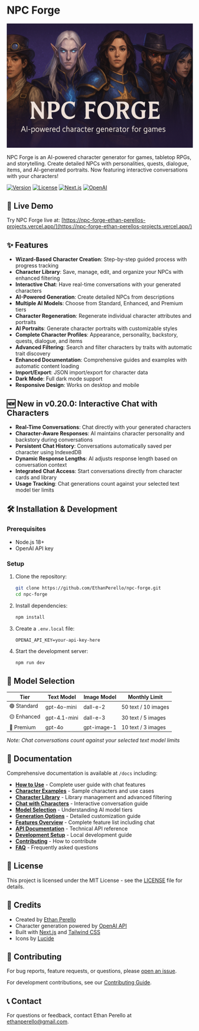 # NPC Forge

![Site Header](public/images/site-header.png)

NPC Forge is an AI-powered character generator for games, tabletop RPGs, and storytelling. Create detailed NPCs with personalities, quests, dialogue, items, and AI-generated portraits. Now featuring interactive conversations with your characters!

[![Version](https://img.shields.io/badge/version-0.20.0-blue.svg)](https://github.com/EthanPerello/npc-forge/releases)
[![License](https://img.shields.io/badge/license-MIT-green.svg)](LICENSE)
[![Next.js](https://img.shields.io/badge/built%20with-Next.js%2014-black)](https://nextjs.org/)
[![OpenAI](https://img.shields.io/badge/powered%20by-OpenAI-lightgrey)](https://openai.com/)

## 🚀 Live Demo

Try NPC Forge live at: [https://npc-forge-ethan-perellos-projects.vercel.app/](https://npc-forge-ethan-perellos-projects.vercel.app/)

## ✨ Features

- **Wizard-Based Character Creation**: Step-by-step guided process with progress tracking
- **Character Library**: Save, manage, edit, and organize your NPCs with enhanced filtering
- **Interactive Chat**: Have real-time conversations with your generated characters
- **AI-Powered Generation**: Create detailed NPCs from descriptions
- **Multiple AI Models**: Choose from Standard, Enhanced, and Premium tiers
- **Character Regeneration**: Regenerate individual character attributes and portraits
- **AI Portraits**: Generate character portraits with customizable styles
- **Complete Character Profiles**: Appearance, personality, backstory, quests, dialogue, and items
- **Advanced Filtering**: Search and filter characters by traits with automatic trait discovery
- **Enhanced Documentation**: Comprehensive guides and examples with automatic content loading
- **Import/Export**: JSON import/export for character data
- **Dark Mode**: Full dark mode support
- **Responsive Design**: Works on desktop and mobile

## 🆕 New in v0.20.0: Interactive Chat with Characters

- **Real-Time Conversations**: Chat directly with your generated characters
- **Character-Aware Responses**: AI maintains character personality and backstory during conversations
- **Persistent Chat History**: Conversations automatically saved per character using IndexedDB
- **Dynamic Response Lengths**: AI adjusts response length based on conversation context
- **Integrated Chat Access**: Start conversations directly from character cards and library
- **Usage Tracking**: Chat generations count against your selected text model tier limits

## 🛠️ Installation & Development

### Prerequisites

- Node.js 18+
- OpenAI API key

### Setup

1. Clone the repository:
   ```bash
   git clone https://github.com/EthanPerello/npc-forge.git
   cd npc-forge
   ```

2. Install dependencies:
   ```bash
   npm install
   ```

3. Create a `.env.local` file:
   ```
   OPENAI_API_KEY=your-api-key-here
   ```

4. Start the development server:
   ```bash
   npm run dev
   ```

## 🔧 Model Selection

| Tier | Text Model | Image Model | Monthly Limit |
|------|------------|-------------|---------------|
| 🟢 Standard | gpt-4o-mini | dall-e-2 | 50 text / 10 images |
| 🟡 Enhanced | gpt-4.1-mini | dall-e-3 | 30 text / 5 images |
| 🔴 Premium | gpt-4o | gpt-image-1 | 10 text / 3 images |

*Note: Chat conversations count against your selected text model limits*

## 📖 Documentation

Comprehensive documentation is available at `/docs` including:

- **[How to Use](/docs/how-to-use)** - Complete user guide with chat features
- **[Character Examples](/docs/character-examples)** - Sample characters and use cases  
- **[Character Library](/docs/library)** - Library management and advanced filtering
- **[Chat with Characters](/docs/chat)** - Interactive conversation guide
- **[Model Selection](/docs/models)** - Understanding AI model tiers
- **[Generation Options](/docs/generation-options)** - Detailed customization guide
- **[Features Overview](/docs/features)** - Complete feature list including chat
- **[API Documentation](/docs/api)** - Technical API reference
- **[Development Setup](/docs/dev-setup)** - Local development guide
- **[Contributing](/docs/contributing)** - How to contribute
- **[FAQ](/docs/faq)** - Frequently asked questions

## 📜 License

This project is licensed under the MIT License - see the [LICENSE](LICENSE) file for details.

## 👏 Credits

- Created by [Ethan Perello](https://github.com/EthanPerello)
- Character generation powered by [OpenAI API](https://openai.com/)
- Built with [Next.js](https://nextjs.org/) and [Tailwind CSS](https://tailwindcss.com/)
- Icons by [Lucide](https://lucide.dev/)

## 🤝 Contributing

For bug reports, feature requests, or questions, please [open an issue](https://github.com/EthanPerello/npc-forge/issues).

For development contributions, see our [Contributing Guide](/docs/contributing).

## 📞 Contact

For questions or feedback, contact Ethan Perello at [ethanperello@gmail.com](mailto:ethanperello@gmail.com).
